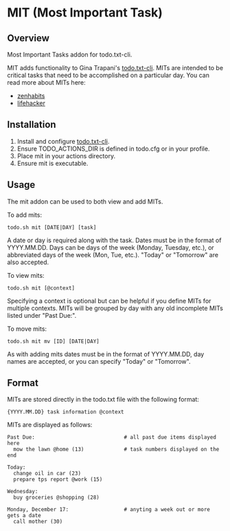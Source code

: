 MIT (Most Important Task)
=========================

Overview
--------

Most Important Tasks addon for todo.txt-cli.

MIT adds functionality to Gina Trapani's [todo.txt-cli](https://github.com/ginatrapani/todo.txt-cli).  MITs are intended to be critical tasks that need to be accomplished on a particular day.  You can read more about MITs here:

* [zenhabits](http://zenhabits.net/purpose-your-day-most-important-task/)
* [lifehacker](http://lifehacker.com/software/top/geek-to-live--control-your-workday-187074.php)

Installation
------------

1. Install and configure [todo.txt-cli](https://github.com/ginatrapani/todo.txt-cli).
2. Ensure TODO_ACTIONS_DIR is defined in todo.cfg or in your profile.
3. Place mit in your actions directory.
4. Ensure mit is executable.

Usage
-----

The mit addon can be used to both view and add MITs.

To add mits:

    todo.sh mit [DATE|DAY] [task]

A date or day is required along with the task.  Dates must be in the format of YYYY.MM.DD.  Days can be days of the week (Monday, Tuesday, etc.), or abbreviated days of the week (Mon, Tue, etc.).  "Today" or "Tomorrow" are also accepted.

To view mits:

    todo.sh mit [@context]

Specifying a context is optional but can be helpful if you define MITs for multiple contexts.  MITs will be grouped by day with any old incomplete MITs listed under "Past Due:".

To move mits:

    todo.sh mit mv [ID] [DATE|DAY]

As with adding mits dates must be in the format of YYYY.MM.DD, day names are accepted, or you can specify "Today" or "Tomorrow".

Format
------

MITs are stored directly in the todo.txt file with the following format:

    {YYYY.MM.DD} task information @context

MITs are displayed as follows:

    Past Due:                             # all past due items displayed here
      mow the lawn @home (13)             # task numbers displayed on the end

    Today:
      change oil in car (23)
      prepare tps report @work (15)

    Wednesday:
      buy groceries @shopping (28)

    Monday, December 17:                  # anyting a week out or more gets a date
      call mother (30)
